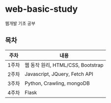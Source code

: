 # web-basic-study
웹개발 기초 공부

## 목차

주차 | 내용
-|-
1주차 | 웹 동작 원리, HTML/CSS, Bootstrap
2주차 | Javascript, JQuery, Fetch API
3주차 | Python, Crawling, mongoDB
4주차 | Flask

